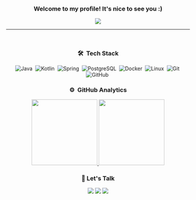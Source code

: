 
<h3 align="center">
  Welcome to my profile! It's nice to see you :)
</h3>
<p align="center">
  <img src="https://media.giphy.com/media/clR7WtsbH0vem11caP/giphy.gif"></a>
</p>

---
<div align="center">
  
<br>
    
### 🛠 &nbsp;Tech Stack
![Java](https://img.shields.io/badge/-Java-05122A?logo=Java)&nbsp;
![Kotlin](https://img.shields.io/badge/-Kotlin-05122A?style=flat&logo=Kotlin)&nbsp;
![Spring](https://img.shields.io/badge/-Spring-05122A?style=flat&logo=Spring)&nbsp;
![PostgreSQL](https://img.shields.io/badge/-PostgreSQL-05122A?style=flat&logo=PostgreSQL)&nbsp;
![Docker](https://img.shields.io/badge/-Docker-05122A?style=flat&logo=Docker)&nbsp;
![Linux](https://img.shields.io/badge/-Linux-05122A?style=flat&logo=Linux)&nbsp;
![Git](https://img.shields.io/badge/-Git-05122A?style=flat&logo=git)&nbsp;
![GitHub](https://img.shields.io/badge/-GitHub-05122A?style=flat&logo=github)&nbsp;
  
  
### ⚙️ &nbsp;GitHub Analytics

<p align="center">
<a href="https://github.com/mryakar">
  <img height="180em" src="https://github-readme-stats-eight-theta.vercel.app/api?username=mryakar&show_icons=true&theme=algolia&include_all_commits=true&count_private=true"/>
  <img height="180em" src="https://github-readme-stats-eight-theta.vercel.app/api/top-langs/?username=mryakar&layout=compact&langs_count=8&theme=algolia"/>
</a>
</p>
  
### 🤝&nbsp;Let's Talk
  
<p align="center">
<a href="https://linkedin.com/in/ahmetyakar"><img src="https://img.shields.io/badge/-LinkedIn-0077B5?style=flat&logo=Linkedin&logoColor=white"/></a>
<a href="https://twitter.com/mr_yakar"><img src="https://img.shields.io/badge/-Twitter-0077B5?style=flat&logo=Twitter&logoColor=white"/></a>
<a href="https://instagram.com/mryakar"><img src="https://img.shields.io/badge/-Instagram-E4405F?style=flat&logo=Instagram&logoColor=white"/></a>
</p>
